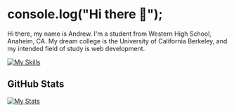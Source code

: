 # console.log("Hi there 👋");
Hi there, my name is Andrew. I'm a student from Western High School, Anaheim, CA. My dream college is the University of California Berkeley, and my intended field of study is web development.

[![My Skills](https://skillicons.dev/icons?i=linux,github,git,js,ts,cpp,py,express,mysql,react,nodejs,html,css)](https://skillicons.dev)

## GitHub Stats
[![My Stats](https://github-readme-stats.vercel.app/api?username=andrewtrann777&show_icons=true&theme=dark)](https://github-readme-stats.vercel.app)
